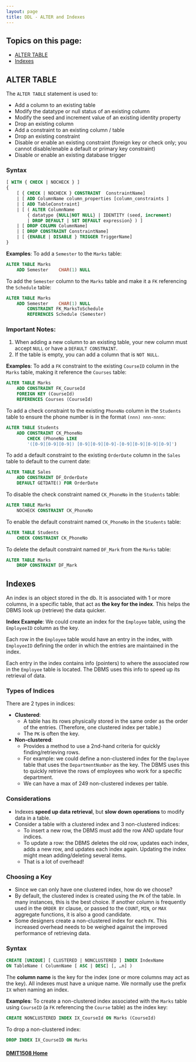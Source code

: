 ```yaml
---
layout: page
title: DDL - ALTER and Indexes
---
```


## Topics on this page:
* [ALTER TABLE](#alter)
* [Indexes](#indexes)

## <a ID="alter">ALTER TABLE</a>
The `ALTER TABLE` statement is used to:
* Add a column to an existing table
* Modify the datatype or null status of an existing column
* Modify the seed and increment value of an existing identity property
* Drop an existing column
* Add a constraint to an existing column / table
* Drop an existing constraint
* Disable or enable an existing constraint (foreign key or check only; you cannot disable/enable a default or primary key constraint)
* Disable or enable an existing database trigger

### Syntax

```sql
[ WITH { CHECK | NOCHECK } ]
{
    [ { CHECK | NOCHECK } CONSTRAINT  ConstraintName]
    | [ ADD ColumnName column_properties [column_constraints ]
    | [ ADD TableConstraint] 
    | [ ( ALTER ColumnName
        { datatype {NULL|NOT NULL} | IDENTITY (seed, increment) 
        | DROP DEFAULT | SET DEFAULT expression} ) ]
    | [ DROP COLUMN ColumnName]
    | [ DROP CONSTRAINT ConstraintName]
    | [ {ENABLE | DISABLE } TRIGGER TriggerName]
}
```

**Examples**:
To add a `Semester` to the `Marks` table:

```sql
ALTER TABLE Marks
    ADD Semester	CHAR(1)	NULL
```

To add the `Semester` column to the `Marks` table and make it a `FK` referencing the `Schedule` table:

```sql
ALTER TABLE Marks
    ADD Semester	CHAR(1)	NULL
        CONSTRAINT FK_MarksToSchedule
        REFERENCES Schedule (Semester)
```

### Important Notes:
1. When adding a new column to an existing table, your new column must accept `NULL` or have a `DEFAULT CONSTRAINT`.
2. If the table is empty, you can add a column that is `NOT NULL`.

**Examples**:
To add a `FK` constraint to the existing `CourseID` column in the `Marks` table, making it reference the `Courses` table:

```sql
ALTER TABLE Marks
    ADD CONSTRAINT FK_CourseId 
    FOREIGN KEY (CourseId) 
    REFERENCES Courses (CourseId)
```

To add a check constraint to the existing `PhoneNo` column in the `Students` table to ensure the phone number is in the format `(nnn) nnn-nnnn`:

```sql
ALTER TABLE Students
    ADD CONSTRAINT CK_PhoneNo
        CHECK (PhoneNo LIKE
        '([0-9][0-9][0-9]) [0-9][0-9][0-9]-[0-9][0-9][0-9][0-9]')
```

To add a default constraint to the existing `OrderDate` column in the `Sales` table to default to the current date:

```sql
ALTER TABLE Sales
    ADD	CONSTRAINT DF_OrderDate 
    DEFAULT GETDATE() FOR OrderDate
```

To disable the check constraint named `CK_PhoneNo` in the `Students` table:

```sql
ALTER TABLE Marks
    NOCHECK CONSTRAINT CK_PhoneNo
```

To enable the default constraint named `CK_PhoneNo` in the `Students` table:

```sql
ALTER TABLE Students
    CHECK CONSTRAINT CK_PhoneNo
```

To delete the default constraint named `DF_Mark` from the `Marks` table:

```sql
ALTER TABLE Marks
    DROP CONSTRAINT DF_Mark
```

## <a ID="indexes">Indexes</a>
An index is an object stored in the db. It is associated with 1 or more columns, in a specific table, that act as **the key for the index**. This helps the DBMS look up (retrieve) the data quicker.

**Index Example**:
We could create an index for the `Employee` table, using the `EmployeeID` column as the key.

Each row in the `Employee` table would have an entry in the index, with `EmployeeID` defining the order in which the entries are maintained in the index.

Each entry in the index contains info (pointers) to where the associated row in the `Employee` table is located. The DBMS uses this info to speed up its retrieval of data.

### Types of Indices
There are 2 types in indices:
* **Clustered**:
  * A table has its rows physically stored in the same order as the order of the entries. (Therefore, one clustered index per table.)
  * The `PK` is often the key.
* **Non-clustered**:
  * Provides a method to use a 2nd-hand criteria for quickly finding/retrieving rows.
  * For example: we could define a non-clustered index for the `Employee` table that uses the `DepartmentNumber` as the key. The DBMS uses this to quickly retrieve the rows of employees who work for a specific department.
  * We can have a max of 249 non-clustered indexes per table.

### Considerations
* Indexes **speed up data retrieval**, but **slow down operations** to modify data in a table.
* Consider a table with a clustered index and 3 non-clustered indices:
  * To insert a new row, the DBMS must add the row AND update four indices.
  * To update a row: the DBMS deletes the old row, updates each index, adds a new row, and updates each index again. Updating the index might mean adding/deleting several items.
  * That is a lot of overhead!

### Choosing a Key
* Since we can only have one clustered index, how do we choose?
* By default, the clustered index is created using the `PK` of the table. In many instances, this is the best choice. If another column is frequently used in the `ORDER BY` clause, or passed to the `COUNT`, `MIN`, or `MAX` aggregate functions, it is also a good candidate.
* Some designers create a non-clustered index for each `FK`. This increased overhead needs to be weighed against the improved performance of retrieving data.

### Syntax

```sql
CREATE [UNIQUE] [ CLUSTERED | NONCLUSTERED ] INDEX IndexName
ON TableName ( ColumnName [ ASC | DESC] [, …n] )
```

The **column name** is the key for the index (one or more columns may act as the key). All indexes must have a unique name. We normally use the prefix `IX` when naming an index.

**Examples**:
To create a non-clustered index associated with the `Marks` table using `CourseID` (a `FK` referencing the `Course` table) as the index key:

```sql
CREATE NONCLUSTERED INDEX IX_CourseId ON Marks (CourseId)
```

To drop a non-clustered index:

```sql
DROP INDEX IX_CourseID ON Marks
```

#### [DMIT1508 Home](../)